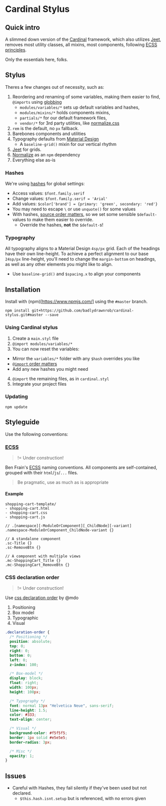 # Cardinal Stylus

## Quick intro

A slimmed down version of the [Cardinal](http://cardinalcss.com/) framework, which also utilizes [Jeet](http://jeet.gs/), removes most utility classes, all mixins, most components, following [ECSS principles](https://benfrain.com/my-fourth-book-enduring-css/).

Only the essentials here, folks.



## Stylus

Theres a few changes out of necessity, such as:

1. Reordering and renaming of some variables, making them easier to find, `@imports` using [globbing](http://stylus-lang.com/docs/import.html#file-globbing)
    - `modules/variables/*` sets up default variables and hashes,
    - `modules/mixins/*` holds components mixins,
    - `partials/*` for our default framework files,
    - `vendor/*` for 3rd party utilities, like [normalize.css](https://necolas.github.io/normalize.css/)
2. `rem` is the default, no `px` fallback.
3. Barebones components and utilities
5. Typography defaults from [Material Design](https://material.io/guidelines/style/typography.html)
   - A `baseline-grid()` mixin for our vertical rhythm
6. [Jeet](http://jeet.gs/) for grids.
7. [Normalize]() as an `npm` dependency
8. Everything else as-is

### Hashes

We're using [hashes](http://stylus-lang.com/docs/hashes.html) for global settings:

- Access values: `$font.family.serif`
- Change values: `$font.family.serif = 'Arial'`
- Add values: `$color['brand'] = {primary: 'green', secondary: 'red'}`
- You may need to escape `\` or use `unquote()` for some values
- With hashes, [source order matters](https://github.com/stylus/stylus/issues/2136), so we set some sensible `$default-` values to make them easier to override.
  - Override the hashes, **not** the `$default-`s!

### Typography

All typography aligns to a Material Design `4sp/px` grid. Each of the headings have their own line-height. To achieve a perfect alignment to our base `24sp/px` line-height, you'll need to change the `margin-bottom` on headings, as well as any other elements you might like to align.

- Use `baseline-grid()` and `$spacing.x` to align your components



## Installation

Install with (npm)[https://www.npmjs.com/] using the `#master` branch.

```git
npm install git+https://github.com/badlydrawnrob/cardinal-stylus.git#master --save
```

### Using Cardinal stylus

1. Create a `main.styl` file
2. `@import modules/variables/*`
3. You can now reset the variables:
  - Mirror the `variables/*` folder with any `$hash` overrides you like
  - [`@import` order matters](https://github.com/stylus/stylus/issues/2136)
  - Add any new hashes you might need
4. `@import` the remaining files, as in `cardinal.styl`
5. Integrate your project files

### Updating

```git
npm update
```



## Styleguide
Use the following conventions:

### [ECSS]()
> != Under construction!

Ben Frain's [ECSS](http://ecss.io/chapter5.html) naming conventions. All components are self-contained, grouped with their `html`/`js`/`...` files.

> Be pragmatic, use as much as is appropriate

#### Example

```text
shopping-cart-template/
- shopping-cart.html
- shopping-cart.css
- shopping-cart.js
```

```stylus
// .[namespace][-ModuleOrComponent][_ChildNode][-variant]
.namespace-ModuleOrComponent_ChildNode-variant {}

// A standalone component
.sc-Title {}
.sc-RemoveBtn {}

// A component with multiple views
.mc-ShoppingCart_Title {}
.mc-ShoppingCart_RemoveBtn {}
```

### CSS declaration order
> != Under construction!

Use [css declaration order](http://codeguide.co/#css-declaration-order) by @mdo

1. Positioning
2. Box model
3. Typographic
4. Visual

```css
.declaration-order {
  /* Positioning */
  position: absolute;
  top: 0;
  right: 0;
  bottom: 0;
  left: 0;
  z-index: 100;

  /* Box-model */
  display: block;
  float: right;
  width: 100px;
  height: 100px;

  /* Typography */
  font: normal 13px "Helvetica Neue", sans-serif;
  line-height: 1.5;
  color: #333;
  text-align: center;

  /* Visual */
  background-color: #f5f5f5;
  border: 1px solid #e5e5e5;
  border-radius: 3px;

  /* Misc */
  opacity: 1;
}
```



## Issues

- Careful with Hashes, they fail silently if they've been used but not declared.
  - `$this.hash.isnt.setup` but is referenced, with no errors given
